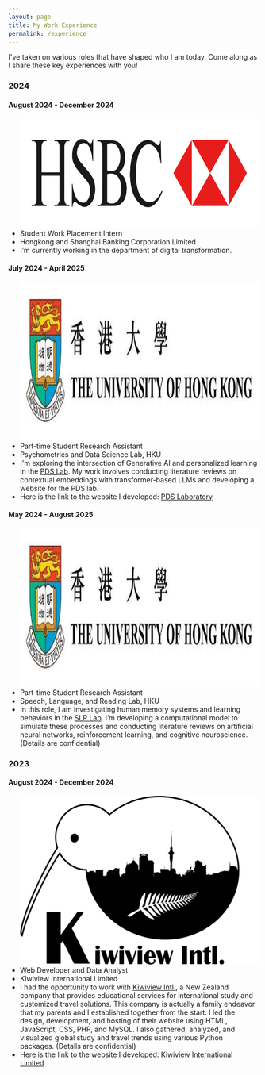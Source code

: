 ```yaml
---
layout: page
title: My Work Experience
permalink: /experience
---
```


<link rel="stylesheet" href="/assets/css/timeline.css">

I've taken on various roles that have shaped who I am today. Come along as I share these key experiences with you!

<div id="timeline">
  <div>
    <section class="year">
      <h3>2024</h3>
      <section>
        <h4>August 2024 - December 2024</h4>
        <ul>
            <div class="image-wrapper">
              <img src="/assets/img/hsbc.png" style="height:5.5vh;">
            </div>
          <li class="title">Student Work Placement Intern</li>
          <li class="role">Hongkong and Shanghai Banking Corporation Limited</li>
          <li class="description">I’m currently working in the department of digital transformation.</li>
        </ul>
      </section>
      <section>
        <h4>July 2024 - April 2025</h4>
        <ul>
            <div class="image-wrapper">
              <img src="/assets/img/hku.jpeg" style="height:8vh;">
            </div>
          <li class="title">Part-time Student Research Assistant</li>
          <li class="role">Psychometrics and Data Science Lab, HKU</li>
          <li class="description">I'm exploring the intersection of Generative AI and personalized learning in the <a href="https://psym-ds.github.io/">PDS Lab</a>. My work involves conducting literature reviews on contextual embeddings with transformer-based LLMs and developing a website for the PDS lab.</li>
          <li class="description">Here is the link to the website I developed: <a href="https://psym-ds.github.io/">PDS Laboratory</a></li>
        </ul>
      </section>
      <section>
        <h4>May 2024 - August 2025</h4>
        <ul>
            <div class="image-wrapper">
              <img src="/assets/img/hku.jpeg" style="height:8vh;">
            </div>
          <li class="title">Part-time Student Research Assistant</li>
          <li class="role">Speech, Language, and Reading Lab, HKU</li>
          <li class="description">In this role, I am investigating human memory systems and learning behaviors in the <a href="https://slrlab.edu.hku.hk/">SLR Lab</a>. I’m developing a computational model to simulate these processes and conducting literature reviews on artificial neural networks, reinforcement learning, and cognitive neuroscience. (Details are confidential)</li>
        </ul>
      </section>          
    </section>
    <section class="year">
      <h3>2023</h3>
      <section>
        <h4>August 2024 - December 2024</h4>
        <ul>
            <div class="image-wrapper">
              <img src="/assets/img/kiwiview.png" style="height:8.5vh;">
            </div>
          <li class="title">Web Developer and Data Analyst</li>
          <li class="role">Kiwiview International Limited</li>
          <li class="description">I had the opportunity to work with <a href="https://www.kiwiviewintl.co.nz/uk-en/index.php">Kiwiview Intl.</a>, a New Zealand company that provides educational services for international study and customized travel solutions. This company is actually a family endeavor that my parents and I established together from the start. I led the design, development, and hosting of their website using HTML, JavaScript, CSS, PHP, and MySQL. I also gathered, analyzed, and visualized global study and travel trends using various Python packages. (Details are confidential)</li>
          <li class="description">Here is the link to the website I developed: <a href="https://www.kiwiviewintl.co.nz/uk-en/index.php">Kiwiview International Limited</a></li>
        </ul>
      </section>
    </section>
  </div>
</div>